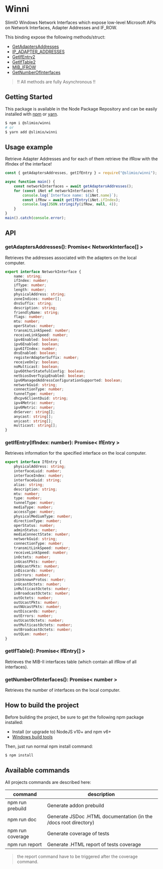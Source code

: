 # Winni

SlimIO Windows Network Interfaces which expose low-level Microsoft APIs on Network Interfaces, Adapter Addresses and IF_ROW.

This binding expose the following methods/struct:
- [GetAdaptersAddresses](https://docs.microsoft.com/en-us/windows/desktop/api/iphlpapi/nf-iphlpapi-getadaptersaddresses)
- [IP_ADAPTER_ADDRESSES](https://docs.microsoft.com/en-us/windows/desktop/api/iptypes/ns-iptypes-_ip_adapter_addresses_lh)
- [GetIfEntry2](https://docs.microsoft.com/en-us/windows/desktop/api/netioapi/nf-netioapi-getifentry2)
- [GetIfTable2](https://docs.microsoft.com/en-us/windows/desktop/api/netioapi/nf-netioapi-getiftable2)
- [MIB_IFROW](https://docs.microsoft.com/en-us/previous-versions/windows/desktop/api/ifmib/ns-ifmib-_mib_ifrow)
- [GetNumberOfInterfaces](https://docs.microsoft.com/en-us/windows/desktop/api/iphlpapi/nf-iphlpapi-getnumberofinterfaces)

> !! All methods are fully Asynchronous !!

## Getting Started

This package is available in the Node Package Repository and can be easily installed with [npm](https://docs.npmjs.com/getting-started/what-is-npm) or [yarn](https://yarnpkg.com).

```bash
$ npm i @slimio/winni
# or
$ yarn add @slimio/winni
```

## Usage example
Retrieve Adapter Addresses and for each of them retrieve the ifRow with the ifIndex of the interface!

```js
const { getAdaptersAddresses, getIfEntry } = require("@slimio/winni");

async function main() {
    const networkInterfaces = await getAdaptersAddresses();
    for (const iNet of networkInterfaces) {
        console.log(`Interface name: ${iNet.name}`);
        const ifRow = await getIfEntry(iNet.ifIndex);
        console.log(JSON.stringify(ifRow, null, 4));
    }
}
main().catch(console.error);
```

## API

### getAdaptersAddresses(): Promise< NetworkInterface[] >
Retrieves the addresses associated with the adapters on the local computer.

```ts
export interface NetworkInterface {
    name: string;
    ifIndex: number;
    ifType: number;
    length: number;
    physicalAddress: string;
    zoneIndices: number[];
    dnsSuffix: string;
    description: string;
    friendlyName: string;
    flags: number;
    mtu: number;
    operStatus: number;
    transmitLinkSpeed: number;
    receiveLinkSpeed: number;
    ipv4Enabled: boolean;
    ipv6Enabled: boolean;
    ipv6IfIndex: number;
    dnsEnabled: boolean;
    registerAdapterSuffix: number;
    receiveOnly: boolean;
    noMulticast: boolean;
    ipv6OtherStatefulConfig: boolean;
    netbiosOverTcpipEnabled: boolean;
    ipv6ManagedAddressConfigurationSupported: boolean;
    networkGuid: string;
    connectionType: number;
    tunnelType: number;
    dhcpv6ClientDuid: string;
    ipv4Metric: number;
    ipv6Metric: number;
    dnServer: string[];
    anycast: string[];
    unicast: string[];
    multicast: string[];
}
```

### getIfEntry(IfIndex: number): Promise< IfEntry >
Retrieves information for the specified interface on the local computer.

```ts
export interface IfEntry {
    physicalAddress: string;
    interfaceLuid: number;
    interfaceIndex: number;
    interfaceGuid: string;
    alias: string;
    description: string;
    mtu: number;
    type: number;
    tunnelType: number;
    mediaType: number;
    accessType: number;
    physicalMediumType: number;
    directionType: number;
    operStatus: number;
    adminStatus: number;
    mediaConnectState: number;
    networkGuid: string;
    connectionType: number;
    transmitLinkSpeed: number;
    receiveLinkSpeed: number;
    inOctets: number;
    inUcastPkts: number;
    inNUcastPkts: number;
    inDiscards: number;
    inErrors: number;
    inUnknownProtos: number;
    inUcastOctets: number;
    inMulticastOctets: number;
    inBroadcastOctets: number;
    outOctets: number;
    outUcastPkts: number;
    outNUcastPkts: number;
    outDiscards: number;
    outErrors: number;
    outUcastOctets: number;
    outMulticastOctets: number;
    outBroadcastOctets: number;
    outQLen: number;
}
```

### getIfTable(): Promise< IfEntry[] >
Retrieves the MIB-II interfaces table (which contain all ifRow of all interfaces).

### getNumberOfInterfaces(): Promise< number >
Retrieves the number of interfaces on the local computer.

## How to build the project

Before building the project, be sure to get the following npm package installed:

- Install (or upgrade to) NodeJS v10+ and npm v6+
- [Windows build tools](https://www.npmjs.com/package/windows-build-tools)

Then, just run normal npm install command:

```bash
$ npm install
```

## Available commands

All projects commands are described here:

| command | description |
| --- | --- |
| npm run prebuild | Generate addon prebuild |
| npm run doc | Generate JSDoc .HTML documentation (in the /docs root directory) |
| npm run coverage | Generate coverage of tests |
| npm run report | Generate .HTML report of tests coverage |

> the report command have to be triggered after the coverage command.
